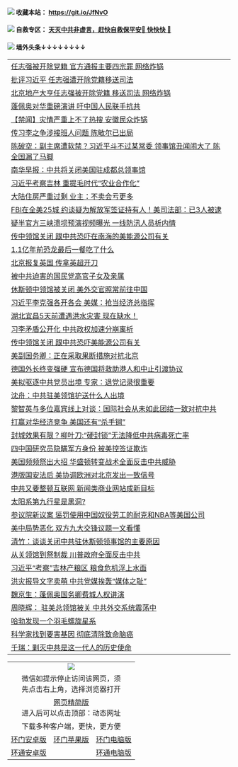  #### <img src="https://img.icons8.com/color/48/000000/check-all.png"/> 收藏本站： https://git.io/JfNvO 

 #### <img src="https://img.icons8.com/color/48/000000/check-all.png"/> 自救专区： [天灭中共非虚言，赶快自救保平安🍎 快快快 📩](https://github.com/pwgy/td/blob/master/README.md)

 #### <img src="https://img.icons8.com/color/48/000000/check-all.png"/> 墙外头条↓↓↓↓↓↓↓↓ 
<table>  
<tr><td colspan="2" align="left"><a href="https://dwkts8awlbkd7.cloudfront.net/?name=c1202813&key=jdhvxawhshihitwk&from=gy1">任志强被开除党籍 官方通报主要四宗罪 网络炸锅</a></td></tr>
<tr><td colspan="2" align="left"><a href="https://dwkts8awlbkd7.cloudfront.net/?name=c1202810&key=jdhvxawhshihitwk&from=gy1">批评习近平 任志强遭开除党籍移送司法</a></td></tr>
<tr><td colspan="2" align="left"><a href="https://dwkts8awlbkd7.cloudfront.net/?name=c1202847&key=jdhvxawhshihitwk&from=gy1">北京地产大亨任志强被开除党籍 移送司法 网络炸锅</a></td></tr>
<tr><td colspan="2" align="left"><a href="https://dwkts8awlbkd7.cloudfront.net/?name=c1202808&key=jdhvxawhshihitwk&from=gy1">蓬佩奥对华重磅演讲 吁中国人民联手抗共</a></td></tr>
<tr><td colspan="2" align="left"><a href="https://dwkts8awlbkd7.cloudfront.net/?name=c1202838&key=jdhvxawhshihitwk&from=gy1">【禁闻】灾情严重上不了热搜 安徽民众炸锅</a></td></tr>
<tr><td colspan="2" align="left"><a href="https://dwkts8awlbkd7.cloudfront.net/?name=c1202848&key=jdhvxawhshihitwk&from=gy1">传习李之争涉接班人问题 陈敏尔已出局</a></td></tr>
<tr><td colspan="2" align="left"><a href="https://dwkts8awlbkd7.cloudfront.net/?name=c1202894&key=jdhvxawhshihitwk&from=gy1">陈破空：副主席遭软禁？习近平斗不过某常委 领事馆丑闻闹大了 陈全国漏了马脚</a></td></tr>
<tr><td colspan="2" align="left"><a href="https://dwkts8awlbkd7.cloudfront.net/?name=c1202869&key=jdhvxawhshihitwk&from=gy1">南华早报：中共将关闭美国驻成都总领事馆</a></td></tr>
<tr><td colspan="2" align="left"><a href="https://dwkts8awlbkd7.cloudfront.net/?name=c1202878&key=jdhvxawhshihitwk&from=gy1">习近平考察吉林 重提毛时代“农业合作化”</a></td></tr>
<tr><td colspan="2" align="left"><a href="https://dwkts8awlbkd7.cloudfront.net/?name=c1202862&key=jdhvxawhshihitwk&from=gy1">大陆住房严重过剩 业主：不卖会亏更多</a></td></tr>
<tr><td colspan="2" align="left"><a href="https://dwkts8awlbkd7.cloudfront.net/?name=c1202880&key=jdhvxawhshihitwk&from=gy1">FBI在全美25城 约谈疑为解放军签证持有人！美司法部：已3人被逮</a></td></tr>
<tr><td colspan="2" align="left"><a href="https://dwkts8awlbkd7.cloudfront.net/?name=c1202850&key=jdhvxawhshihitwk&from=gy1">疑半官方三峡溃坝预演视频曝光 一线防汛人员析内情</a></td></tr>
<tr><td colspan="2" align="left"><a href="https://dwkts8awlbkd7.cloudfront.net/?name=c1202864&key=jdhvxawhshihitwk&from=gy1">传中领馆关闭 跟中共恐吓在南海的美能源公司有关</a></td></tr>
<tr><td colspan="2" align="left"><a href="https://dwkts8awlbkd7.cloudfront.net/?name=c1202865&key=jdhvxawhshihitwk&from=gy1">1.1亿年前恐龙最后一餐吃了什么</a></td></tr>
<tr><td colspan="2" align="left"><a href="https://dwkts8awlbkd7.cloudfront.net/?name=c1202871&key=jdhvxawhshihitwk&from=gy1">北京报复英国 传拿英超开刀</a></td></tr>
<tr><td colspan="2" align="left"><a href="https://dwkts8awlbkd7.cloudfront.net/?name=c1202881&key=jdhvxawhshihitwk&from=gy1">被中共迫害的国民党高官子女及亲属</a></td></tr>
<tr><td colspan="2" align="left"><a href="https://dwkts8awlbkd7.cloudfront.net/?name=c1202876&key=jdhvxawhshihitwk&from=gy1">休斯顿中领馆被关闭 美外交官照常前往中国</a></td></tr>
<tr><td colspan="2" align="left"><a href="https://dwkts8awlbkd7.cloudfront.net/?name=c1202842&key=jdhvxawhshihitwk&from=gy1">习近平李克强各开各会 美媒：抢当经济总指挥</a></td></tr>
<tr><td colspan="2" align="left"><a href="https://dwkts8awlbkd7.cloudfront.net/?name=c1202849&key=jdhvxawhshihitwk&from=gy1">湖北宜昌5天前遭遇洪水灾害 现在缺水！</a></td></tr>
<tr><td colspan="2" align="left"><a href="https://dwkts8awlbkd7.cloudfront.net/?name=c1202836&key=jdhvxawhshihitwk&from=gy1">习李矛盾公开化 中共政权加速分崩离析</a></td></tr>
<tr><td colspan="2" align="left"><a href="https://dwkts8awlbkd7.cloudfront.net/?name=c1202837&key=jdhvxawhshihitwk&from=gy1">传中领馆关闭 跟中共恐吓美能源公司有关</a></td></tr>
<tr><td colspan="2" align="left"><a href="https://dwkts8awlbkd7.cloudfront.net/?name=c1202857&key=jdhvxawhshihitwk&from=gy1">美副国务卿：正在采取果断措施对抗北京</a></td></tr>
<tr><td colspan="2" align="left"><a href="https://dwkts8awlbkd7.cloudfront.net/?name=c1202827&key=jdhvxawhshihitwk&from=gy1">德国外长终变强硬 宣布德国将救助港人和中止引渡协议</a></td></tr>
<tr><td colspan="2" align="left"><a href="https://dwkts8awlbkd7.cloudfront.net/?name=c1202877&key=jdhvxawhshihitwk&from=gy1">美拟驱逐中共党员出境 专家：退党记录很重要</a></td></tr>
<tr><td colspan="2" align="left"><a href="https://dwkts8awlbkd7.cloudfront.net/?name=c1202840&key=jdhvxawhshihitwk&from=gy1">沈舟：中共驻美领馆护送什么人出境</a></td></tr>
<tr><td colspan="2" align="left"><a href="https://dwkts8awlbkd7.cloudfront.net/?name=c1202870&key=jdhvxawhshihitwk&from=gy1">黎智英与多位嘉宾线上对谈：国际社会从未如此团结一致对抗中共</a></td></tr>
<tr><td colspan="2" align="left"><a href="https://dwkts8awlbkd7.cloudfront.net/?name=c1202879&key=jdhvxawhshihitwk&from=gy1">打赢对华经济竞争 美国还有“杀手锏”</a></td></tr>
<tr><td colspan="2" align="left"><a href="https://dwkts8awlbkd7.cloudfront.net/?name=c1202868&key=jdhvxawhshihitwk&from=gy1">封城效果有限？柳叶刀:“硬封锁”无法降低中共病毒死亡率</a></td></tr>
<tr><td colspan="2" align="left"><a href="https://dwkts8awlbkd7.cloudfront.net/?name=c1202874&key=jdhvxawhshihitwk&from=gy1">四中国研究员隐瞒军方身份 被美控签证欺诈</a></td></tr>
<tr><td colspan="2" align="left"><a href="https://dwkts8awlbkd7.cloudfront.net/?name=c1202828&key=jdhvxawhshihitwk&from=gy1">美国频频祭出大招 华盛顿转变战术全面反击中共威胁</a></td></tr>
<tr><td colspan="2" align="left"><a href="https://dwkts8awlbkd7.cloudfront.net/?name=c1202858&key=jdhvxawhshihitwk&from=gy1">港版国安法后 美协调欧洲对北京发出一致信号</a></td></tr>
<tr><td colspan="2" align="left"><a href="https://dwkts8awlbkd7.cloudfront.net/?name=c1202824&key=jdhvxawhshihitwk&from=gy1">中共又要整顿互联网 新闻类商业网站成新目标</a></td></tr>
<tr><td colspan="2" align="left"><a href="https://dwkts8awlbkd7.cloudfront.net/?name=c1202860&key=jdhvxawhshihitwk&from=gy1">太阳系第九行星是黑洞?</a></td></tr>
<tr><td colspan="2" align="left"><a href="https://dwkts8awlbkd7.cloudfront.net/?name=c1202851&key=jdhvxawhshihitwk&from=gy1">参议院新议案 惩罚使用中国奴役劳工的耐克和NBA等美国公司</a></td></tr>
<tr><td colspan="2" align="left"><a href="https://dwkts8awlbkd7.cloudfront.net/?name=c1202818&key=jdhvxawhshihitwk&from=gy1">美中局势恶化 双方九大交锋议题一文看懂</a></td></tr>
<tr><td colspan="2" align="left"><a href="https://dwkts8awlbkd7.cloudfront.net/?name=c1202831&key=jdhvxawhshihitwk&from=gy1">清竹：谈谈关闭中共驻休斯顿领事馆的主要原因</a></td></tr>
<tr><td colspan="2" align="left"><a href="https://dwkts8awlbkd7.cloudfront.net/?name=c1202856&key=jdhvxawhshihitwk&from=gy1">从关领馆到祭制裁 川普政府全面反击中共</a></td></tr>
<tr><td colspan="2" align="left"><a href="https://dwkts8awlbkd7.cloudfront.net/?name=c1202823&key=jdhvxawhshihitwk&from=gy1">习近平“考察”吉林产粮区 粮食危机浮上水面</a></td></tr>
<tr><td colspan="2" align="left"><a href="https://dwkts8awlbkd7.cloudfront.net/?name=c1202830&key=jdhvxawhshihitwk&from=gy1">洪灾报导文字卖萌 中共党媒挨轰“媒体之耻”</a></td></tr>
<tr><td colspan="2" align="left"><a href="https://dwkts8awlbkd7.cloudfront.net/?name=c1202821&key=jdhvxawhshihitwk&from=gy1">魏京生：蓬佩奥国务卿费城人权讲演</a></td></tr>
<tr><td colspan="2" align="left"><a href="https://dwkts8awlbkd7.cloudfront.net/?name=c1202841&key=jdhvxawhshihitwk&from=gy1">周晓辉： 驻美总领馆被关 中共外交系统震荡中</a></td></tr>
<tr><td colspan="2" align="left"><a href="https://dwkts8awlbkd7.cloudfront.net/?name=c1202863&key=jdhvxawhshihitwk&from=gy1">哈勃发现一个羽毛螺旋星系</a></td></tr>
<tr><td colspan="2" align="left"><a href="https://dwkts8awlbkd7.cloudfront.net/?name=c1202861&key=jdhvxawhshihitwk&from=gy1">科学家找到要害基因 彻底清除致命脑癌</a></td></tr>
<tr><td colspan="2" align="left"><a href="https://dwkts8awlbkd7.cloudfront.net/?name=c1202820&key=jdhvxawhshihitwk&from=gy1">千瑞：剿灭中共是这一代人的历史使命</a></td></tr>

  </table>
  
  <table>
  <tr>
    <td colspan="3" align="center"><img src="https://cdn.jsdelivr.net/gh/opipe/up/oGate65.jpg"/></td>
  </tr>
  <tr>
    <td colspan="3" align="center">微信如提示停止访问该网页，须<br/>先点击右上角，选择浏览器打开</td>
  <tr>
  <tr>
    <td colspan="3" align="center"><a href="https://gitcdn.xyz/cdn/otiny/up/master/show005.htm">网页精简版</a><br/>进入后可以点击顶部：动态网址</td>
  </tr>
  <tr>
    <td colspan="3" align="center">下载多种客户端，更快，更方便</td>
  <tr>
  <tr>
    <td align="center"><a href="https://cdn.jsdelivr.net/gh/opipe/up/oGatea.apk">环门安卓版</a></td>
    <td align="center"><a href="https://x.co/odisk">环门苹果版</a></td>
    <td align="center"><a href="https://cdn.jsdelivr.net/gh/opipe/up/oGate.zip">环门电脑版</a></td>
  </tr>
  <tr>
    <td align="center"><a href="https://cdn.jsdelivr.net/gh/opipe/up/oPipe.apk">环通安卓版</a></td>
    <td align="center"></td>
    <td align="center"><a href="https://raw.githubusercontent.com/opipe/up/master/oPipe.zip">环通电脑版</a></td>
  </tr>
  
</table>
